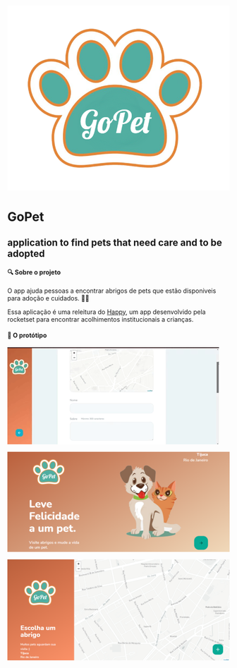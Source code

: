 
![logo image](https://github.com/Azkabann/GoPet/blob/main/github/logo.png)
# GoPet
## application to find pets that need care and to be adopted

#### 🔍 Sobre o projeto
O app ajuda pessoas a encontrar abrigos de pets que estão disponiveis 
para adoção e cuidados. :dog::bone:

Essa aplicação é uma releitura do [Happy](https://github.com/LMThomaz/happy#mag-sobre-o-projeto), um app desenvolvido pela rocketset
para encontrar acolhimentos institucionais a crianças.

#### 🎨 O protótipo

![gif Layout](https://github.com/Azkabann/GoPet/blob/main/github/gifGoPet.gif)

![layout](https://github.com/Azkabann/GoPet/blob/main/github/Captura%20de%20Tela%20(16).png)

![layout2](https://github.com/Azkabann/GoPet/blob/main/github/Captura%20de%20Tela%20(17).png)
